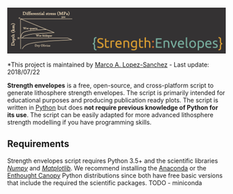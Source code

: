 ![header](https://github.com/marcoalopez/strength_envelopes/blob/master/figures/StrengthEnvelopes_header.png?raw=true)

*This project is maintained by [Marco A. Lopez-Sanchez](https://marcoalopez.github.io/) - Last update: 2018/07/22

**Strength envelopes** is a free, open-source, and cross-platform script to generate lithosphere strength envelopes. The script is primarily intended for educational purposes and producing publication ready plots. The script is written in [Python](https://www.python.org/) but does **not require previous knowledge of Python for its use**. The script can be easily adapted for more advanced lithosphere strength modelling if you have programming skills.

## Requirements

Strength envelopes script requires Python 3.5+ and the scientific libraries [*Numpy*](http://www.numpy.org/) and [*Matplotlib*](http://matplotlib.org/). We recommend installing the [Anaconda](https://www.anaconda.com/download/) or the [Enthought Canopy](https://www.enthought.com/products/canopy/) Python distributions since both have free basic versions that include the required the scientific packages. TODO - miniconda



